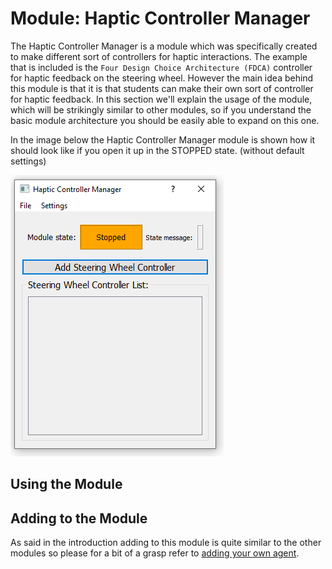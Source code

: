 # Module: Haptic Controller Manager
The Haptic Controller Manager is a module which was specifically created to make different sort of controllers for haptic interactions. The 
example that is included is the `Four Design Choice Architecture (FDCA)` controller for haptic feedback on the steering wheel. However
the main idea behind this module is that it is that students can make their own sort of controller for haptic feedback. In this section
we'll explain the usage of the module, which will be strikingly similar to other modules, so if you understand the basic module
architecture you should be easily able to expand on this one.

In the image below the Haptic Controller Manager module is shown how it should look like if you open it up in the STOPPED state. (without default settings)

![Haptic Controller Manager Dialog](imgs/modules-hapticcontrollermanager-defaultdialog.PNG)

## Using the Module

## Adding to the Module
As said in the introduction adding to this module is quite similar to the other modules so please for a bit of a grasp refer to 
[adding your own agent](modules-carlainterface.md#adding_own_agents).